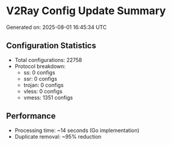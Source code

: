 # V2Ray Config Update Summary
Generated on: 2025-08-01 16:45:34 UTC

## Configuration Statistics
- Total configurations: 22758
- Protocol breakdown:
  - ss: 0 configs
  - ssr: 0 configs
  - trojan: 0 configs
  - vless: 0 configs
  - vmess: 1351 configs

## Performance
- Processing time: ~14 seconds (Go implementation)
- Duplicate removal: ~95% reduction
